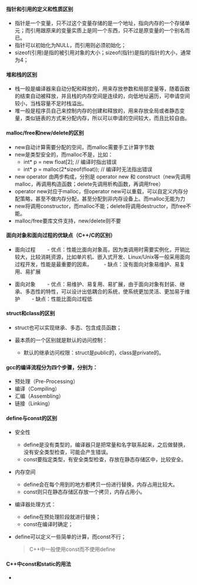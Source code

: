 #### 指针和引用的定义和性质区别

- 指针是一个变量，只不过这个变量存储的是一个地址，指向内存的一个存储单元；而引用跟原来的变量实质上是同一个东西，只不过是原变量的一个别名而已。
- 指针可以初始化为NULL，而引用则必须初始化；
- sizeof(引用)是指的被引用对象的大小；sizeof(指针)是指的指针的大小，通常为4；

#### 堆和栈的区别

- 栈一般是编译器来自动分配和释放的，用来存放参数和局部变量等，随着函数的结束自动被释放，并且栈的内存空间是连续的，向低地址遍历，可申请空间较小，当栈容量不足时栈溢出。
- 堆一般是程序员自己来控制内存的创建和释放的，用来存放全局或者静态变量，类似链表的方式来分配内存，所以可以申请的空间较大，而且比较自由。

#### malloc/free和new/delete的区别

- new自动计算需要分配的空间，而malloc需要手工计算字节数
- new是类型安全的，而malloc不是，比如：
  - int* p = new float[2]; // 编译时指出错误
  - int* p = malloc(2*sizeof(float)); // 编译时无法指出错误
- new operator 由两步构成，分别是 operator new 和 construct（new先调用malloc，再调用构造函数；delete先调用析构函数，再调用free）
- operator new对应于malloc，但operator new可以重载，可以自定义内存分配策略，甚至不做内存分配，甚至分配到非内存设备上。而malloc无能为力
- new将调用constructor，而malloc不能；delete将调用destructor，而free不能。
- malloc/free要库文件支持，new/delete则不要

#### 面向对象和面向过程的优缺点（C++/C的区别）

- 面向过程
　　- 优点：性能比面向对象高，因为类调用时需要实例化，开销比较大，比较消耗资源，比如单片机、嵌入式开发、Linux/Unix等一般采用面向过程开发，性能是最重要的因素。 
　　- 缺点：没有面向对象易维护、易复用、易扩展

- 面向对象
　　- 优点：易维护、易复用、易扩展，由于面向对象有封装、继承、多态性的特性，可以设计出低耦合的系统，使系统更加灵活、更加易于维护 
　　- 缺点：性能比面向过程低
  
#### struct和class的区别

- struct也可以实现继承、多态、包含成员函数；
- 最本质的一个区别就是默认的访问控制： 

  - 默认的继承访问权限：struct是public的，class是private的。

#### gcc的编译流程分为四个步骤，分别为：

- 预处理（Pre-Processing）
- 编译（Compiling）
- 汇编（Assembling）
- 链接（Linking）

#### define与const的区别

- 安全性
  - define是没有类型的，编译器只是把常量和名字联系起来，之后做替换，没有安全类型检查，可能会产生错误。
  - const要指定类型，有安全类型检查，存放在静态存储区中，比较安全。

- 内存空间
  - define会在每个用到的地方都拷贝一份进行替换，内存占用比较大。
  - const则只在静态存储区存放一个拷贝，内存占用小。
  
- 编译器处理方式：
  - define在预处理阶段就进行替换；
  - const在编译时确定；
  
- define可以定义一些简单的计算，而const不行；

  >C++中一般使用const而不使用define
  
#### C++中const和static的用法

- 



